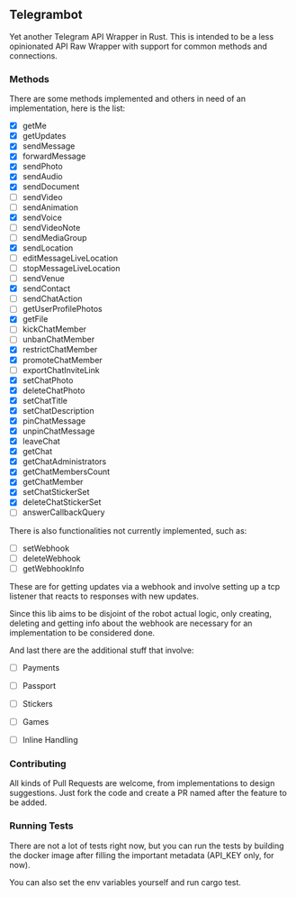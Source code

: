 ## Telegrambot

Yet another Telegram API Wrapper in Rust. This is intended to be a
less opinionated API Raw Wrapper with support for common methods and
connections.



### Methods



There are some methods implemented and others in need of an implementation, here is the list:



- [x] getMe
- [x] getUpdates
- [x] sendMessage
- [x] forwardMessage
- [x] sendPhoto
- [x] sendAudio
- [x] sendDocument
- [ ] sendVideo
- [ ] sendAnimation
- [x] sendVoice
- [ ] sendVideoNote
- [ ] sendMediaGroup
- [x] sendLocation
- [ ] editMessageLiveLocation
- [ ] stopMessageLiveLocation
- [ ] sendVenue
- [x] sendContact
- [ ] sendChatAction
- [ ] getUserProfilePhotos
- [x] getFile
- [ ] kickChatMember
- [ ] unbanChatMember
- [x] restrictChatMember
- [x] promoteChatMember
- [ ] exportChatInviteLink
- [x] setChatPhoto
- [x] deleteChatPhoto
- [x] setChatTitle
- [x] setChatDescription
- [x] pinChatMessage
- [x] unpinChatMessage
- [x] leaveChat
- [x] getChat
- [x] getChatAdministrators
- [x] getChatMembersCount
- [x] getChatMember
- [x] setChatStickerSet
- [x] deleteChatStickerSet
- [ ] answerCallbackQuery

There is also functionalities not currently implemented, such as:

- [ ] setWebhook
- [ ] deleteWebhook
- [ ] getWebhookInfo

These are for getting updates via a webhook and involve setting up a tcp listener that reacts to responses with new updates. 

Since this lib aims to be disjoint of the robot actual logic, only creating, deleting and getting info about the webhook are necessary for an implementation to be considered done.



And last there are the additional stuff that involve:



- [ ] Payments
- [ ] Passport
- [ ] Stickers
- [ ] Games
- [ ] Inline Handling



### Contributing

All kinds of Pull Requests are welcome, from implementations to design suggestions. Just fork the code and create a PR named after the feature to be added.


### Running Tests

There are not a lot of tests right now, but you can run the tests by building the docker image after filling the important metadata (API_KEY only, for now).

You can also set the env variables yourself and run cargo test.